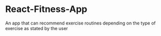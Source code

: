 # React-Fitness-App
An app that can recommend exercise routines depending on the type of exercise as stated by the user
